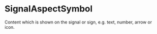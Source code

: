 SignalAspectSymbol
==================

Content which is shown on the signal or sign, e.g. text, number, arrow or icon.

